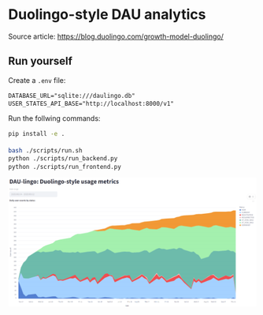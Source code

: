 # Duolingo-style DAU analytics

Source article: https://blog.duolingo.com/growth-model-duolingo/

## Run yourself

Create a `.env` file:
```
DATABASE_URL="sqlite:///daulingo.db"
USER_STATES_API_BASE="http://localhost:8000/v1"
```

Run the follwing commands:
```bash
pip install -e .

bash ./scripts/run.sh
python ./scripts/run_backend.py
python ./scripts/run_frontend.py
```

![image](/resources/screenshot.png)